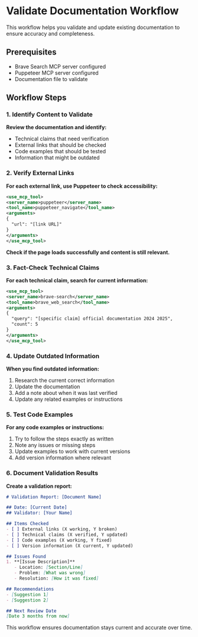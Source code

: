# Validate Documentation Workflow

This workflow helps you validate and update existing documentation to ensure accuracy and completeness.

## Prerequisites
- Brave Search MCP server configured
- Puppeteer MCP server configured
- Documentation file to validate

## Workflow Steps

### 1. Identify Content to Validate

**Review the documentation and identify:**
- Technical claims that need verification
- External links that should be checked
- Code examples that should be tested
- Information that might be outdated

### 2. Verify External Links

**For each external link, use Puppeteer to check accessibility:**

```xml
<use_mcp_tool>
<server_name>puppeteer</server_name>
<tool_name>puppeteer_navigate</tool_name>
<arguments>
{
  "url": "[link URL]"
}
</arguments>
</use_mcp_tool>
```

**Check if the page loads successfully and content is still relevant.**

### 3. Fact-Check Technical Claims

**For each technical claim, search for current information:**

```xml
<use_mcp_tool>
<server_name>brave-search</server_name>
<tool_name>brave_web_search</tool_name>
<arguments>
{
  "query": "[specific claim] official documentation 2024 2025",
  "count": 5
}
</arguments>
</use_mcp_tool>
```

### 4. Update Outdated Information

**When you find outdated information:**
1. Research the current correct information
2. Update the documentation
3. Add a note about when it was last verified
4. Update any related examples or instructions

### 5. Test Code Examples

**For any code examples or instructions:**
1. Try to follow the steps exactly as written
2. Note any issues or missing steps
3. Update examples to work with current versions
4. Add version information where relevant

### 6. Document Validation Results

**Create a validation report:**

```markdown
# Validation Report: [Document Name]

## Date: [Current Date]
## Validator: [Your Name]

## Items Checked
- [ ] External links (X working, Y broken)
- [ ] Technical claims (X verified, Y updated)
- [ ] Code examples (X working, Y fixed)
- [ ] Version information (X current, Y updated)

## Issues Found
1. **[Issue Description]**
   - Location: [Section/Line]
   - Problem: [What was wrong]
   - Resolution: [How it was fixed]

## Recommendations
- [Suggestion 1]
- [Suggestion 2]

## Next Review Date
[Date 3 months from now]
```

This workflow ensures documentation stays current and accurate over time.
